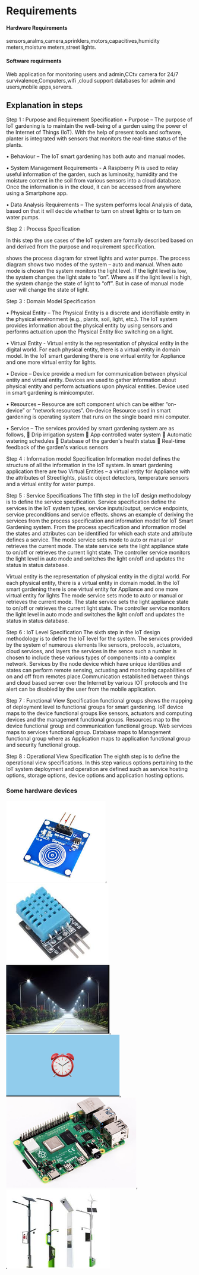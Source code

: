 
<h1>Requirements</h1>
<h4>Hardware Requirements</h4>sensors,aralms,camera,sprinklers,motors,capacitives,humidity meters,moisture meters,street lights.
<h4>Software requirments</h4>Web application for monitoring users and admin,CCtv camera for 24/7 survivalence,Computers,wifi ,cloud support databases for admin and users,mobile apps,servers.





<h2>Explanation in steps</h2>
Step 1 : Purpose and Requirement Specification 
•	Purpose – The purpose of IoT gardening is to maintain the well-being of a garden using the power of the Internet of Things (IoT). With the help of present tools and software, planter is integrated with sensors that monitors the real-time status of the plants.

•	Behaviour – The IoT smart gardening has both auto and manual modes.

•	System Management Requirements -   A Raspberry Pi is used to relay useful information of the garden, such as luminosity, humidity and the moisture content in the soil from various sensors into a cloud database. Once the information is in the cloud, it can be accessed from anywhere using a Smartphone app.

•	Data Analysis Requirements – The system performs local Analysis of data, based on that it will decide whether to turn on street lights or to turn on water pumps.

Step 2 : Process Specification

In this step the use cases of the IoT system are formally described based on and derived from the purpose and requirement specification.

shows the process diagram for street lights and water pumps. The process diagram shows two modes of the system – auto and manual. When auto mode is chosen the system monitors the light level. If the light level is low, the system changes the light state to “on”. Where as if the light level is high, the system change the state of light to “off”. But in case of manual mode user will change the state of light.

Step 3 : Domain Model Specification 

•	Physical Entity – The Physical Entity is a discrete and identifiable entity in the physical environment (e.g., plants, soil, light, etc.). The IoT system provides information about the physical entity by using sensors and performs actuation upon the Physical Entity like switching on a light.

•	Virtual Entity -  Virtual entity is the representation of physical entity in the digital world. For each physical entity, there is a virtual entity in domain model. In the IoT smart gardening there is one virtual entity for Appliance and one more virtual entity for lights.

•	Device – Device provide a medium for communication between physical entity and virtual entity. Devices are used to gather information about physical entity and perform actuations upon physical entities. Device used in smart gardening is minicomputer.

•	Resources – Resource are soft component which can be either “on-device” or “network resources”. On-device Resource used in smart gardening is operating system that runs on the single board mini computer.

•	Service – The services provided by smart gardening system are as follows,
	Drip irrigation system
	App controlled water system
	Automatic watering schedules
	Database of the garden's health status
	Real-time feedback of the garden's various sensors


Step 4 : Information model Specification
	Information model defines the structure of all the information in the IoT system. In smart gardening application there are two Virtual Entities – a virtual entity for Appliance with the attributes of Streetlights, plastic object detectors, temperature sensors and a virtual entity for water pumps. 


Step 5 : Service Specifications
	The fifth step in the IoT design methodology is to define the service specification. Service specification define the services in the IoT system types, service inputs/output, service endpoints, service preconditions and service effects.
	 shows an example of deriving the services from the process specification and information model for IoT Smart Gardening system. From the process specification and information model the states and attributes can be identified for which each state and attribute defines a service. The mode service sets mode to auto or manual or retrieves the current mode. The state service sets the light appliance state to on/off or retrieves the current light state. The controller service monitors the light level in auto mode and switches the light on/off and updates the status in status database.

Virtual entity is the representation of physical entity in the digital world. For each physical entity, there is a virtual entity in domain model. In the IoT smart gardening there is one virtual entity for Appliance and one more virtual entity for lights
The mode service sets mode to auto or manual or retrieves the current mode. The state service sets the light appliance state to on/off or retrieves the current light state. The controller service monitors the light level in auto mode and switches the light on/off and updates the status in status database.


Step 6 : IoT Level Specification
	The sixth step in the IoT design methodology is to define the IoT level for the system. The services provided by the system of numerous elements like sensors, protocols, actuators, cloud services, and layers the services in the sence such a number is chosen to include these various types of components into a complex network.
Services by the node device which have unique identities and states can perform remote sensing, actuating and monitoring capabilities of on and off from remotes place.Communication established between things and cloud based server over the Internet by various IOT protocols and the alert can be disabled by the user from the mobile application.


Step 7 : Functional View Specification
	functional groups shows the mapping of deployment level to functional groups for smart gardening. 
IoT device maps to the device functional groups like sensors, actuators and computing devices and the management functional groups. Resources map to the device functional group and communication functional group. Web services maps to services functional group. Database maps to Management functional group where as Application maps to application functional group and security functional group.


Step 8 : Operational View Specification
	The eighth step is to define the operational view specifications. In this step various options pertaining to the IoT system deployment and operation are defined such as service hosting options, storage options, device options and application hosting options.
	
	
<h3> Some hardware devices</h3>

![Capacitor](https://github.com/Shivkumargowdru/smart-park/blob/main/Images/Annotation%202020-06-18%20001533.png),![](https://github.com/Shivkumargowdru/smart-park/blob/main/Images/Annotation%202020-06-18%20002717.png)![](https://github.com/Shivkumargowdru/smart-park/blob/main/Images/Annotation%202020-06-18%20003033.png),![](https://github.com/Shivkumargowdru/smart-park/blob/main/Images/alarm.png),![](https://github.com/Shivkumargowdru/smart-park/blob/main/Images/ras.png),![Street lights](https://github.com/Shivkumargowdru/smart-park/blob/main/Images/Annotation%202020-06-18%20002036.png)
